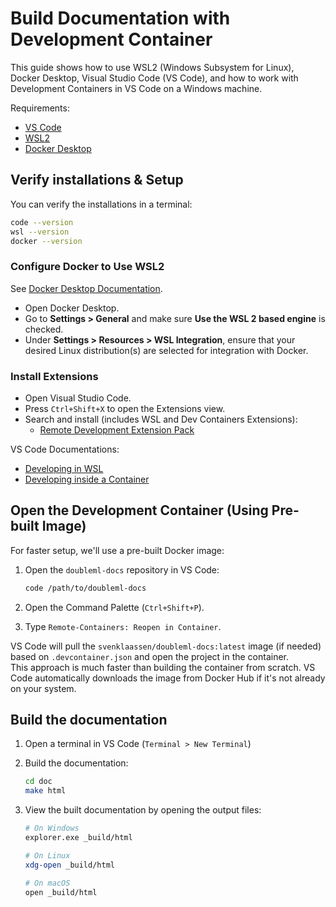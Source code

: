 # Build Documentation with Development Container

This guide shows how to use WSL2 (Windows Subsystem for Linux), Docker Desktop, Visual Studio Code (VS Code), and how to work with Development Containers in VS Code on a Windows machine.

Requirements:
 - [VS Code](https://code.visualstudio.com/)
 - [WSL2](https://learn.microsoft.com/en-us/windows/wsl/install)
 - [Docker Desktop](https://docs.docker.com/desktop/setup/install/windows-install/)

## Verify installations & Setup

You can verify the installations in a terminal:
   
   ```bash
   code --version
   wsl --version
   docker --version
   ```

### Configure Docker to Use WSL2

   See [Docker Desktop Documentation](https://docs.docker.com/desktop/features/wsl/#turn-on-docker-desktop-wsl-2).
   - Open Docker Desktop.
   - Go to **Settings > General** and make sure **Use the WSL 2 based engine** is checked.
   - Under **Settings > Resources > WSL Integration**, ensure that your desired Linux distribution(s) are selected for integration with Docker.

### Install Extensions

   - Open Visual Studio Code.
   - Press `Ctrl+Shift+X` to open the Extensions view.
   - Search and install (includes WSL and Dev Containers Extensions):
      - [Remote Development Extension Pack](https://marketplace.visualstudio.com/items?itemName=ms-vscode-remote.vscode-remote-extensionpack)

   VS Code Documentations:
   - [Developing in WSL](https://code.visualstudio.com/docs/remote/wsl)
   - [Developing inside a Container](https://code.visualstudio.com/docs/devcontainers/containers)


## Open the Development Container (Using Pre-built Image)

For faster setup, we'll use a pre-built Docker image:

1. Open the `doubleml-docs` repository in VS Code:

   ```bash
   code /path/to/doubleml-docs
   ```

2. Open the Command Palette (`Ctrl+Shift+P`).
3. Type `Remote-Containers: Reopen in Container`.

VS Code will pull the `svenklaassen/doubleml-docs:latest` image (if needed) based on `.devcontainer.json` and open the project in the container.<br>
This approach is much faster than building the container from scratch. VS Code automatically downloads the image from Docker Hub if it's not already on your system.


## Build the documentation

1. Open a terminal in VS Code (`Terminal > New Terminal`)

2. Build the documentation:

   ```bash
   cd doc
   make html
   ```

3. View the built documentation by opening the output files:

   ```bash
   # On Windows
   explorer.exe _build/html
   
   # On Linux
   xdg-open _build/html
   
   # On macOS
   open _build/html
   ```

